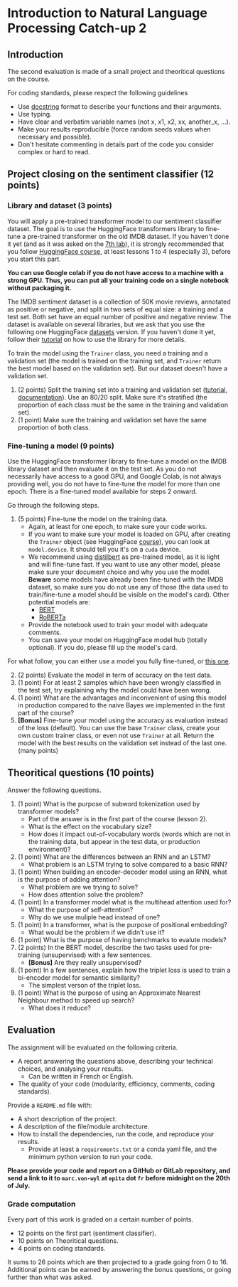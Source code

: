 # Introduction to Natural Language Processing Catch-up 2

## Introduction

The second evaluation is made of a small project and theoritical questions on the course.

For coding standards, please respect the following guidelines
* Use [docstring](https://www.programiz.com/python-programming/docstrings) format to describe your functions and their arguments.
* Use typing.
* Have clear and verbatim variable names (not x, x1, x2, xx, another_x, ...).
* Make your results reproducible (force random seeds values when necessary and possible).
* Don't hesitate commenting in details part of the code you consider complex or hard to read.

## Project closing on the sentiment classifier (12 points)

### Library and dataset (3 points)

You will apply a pre-trained transformer model to our sentiment classifier dataset. The goal is to use the HuggingFace transformers library to fine-tune a pre-trained transformer on the old IMDB dataset. If you haven't done it yet (and as it was asked on the [7th lab](https://github.com/mvonwyl/epita/tree/master/NLP/07)), it is strongly recommended that you follow [HuggingFace course](https://huggingface.co/course/chapter1/1), at least lessons 1 to 4 (especially 3), before you start this part.

**You can use Google colab if you do not have access to a machine with a strong GPU. Thus, you can put all your training code on a single notebook without packaging it.**

The IMDB sentiment dataset is a collection of 50K movie reviews, annotated as positive or negative, and split in two sets of equal size: a training and a test set. Both set have an equal number of positive and negative review. The dataset is available on several libraries, but we ask that you use the following one HuggingFace [datasets](https://huggingface.co/datasets/imdb) version. If you haven't done it yet, follow their [tutorial](https://huggingface.co/docs/datasets/load_hub) on how to use the library for more details.

To train the model using the `Trainer` class, you need a training and a validation set (the model is trained on the training set, and `Trainer` return the best model based on the validation set). But our dataset doesn't have a validation set.

1. (2 points) Split the training set into a training and validation set ([tutorial](https://huggingface.co/course/chapter5/3?fw=pt#creating-a-validation-set), [documentation](https://huggingface.co/docs/datasets/v2.3.2/en/package_reference/main_classes#datasets.Dataset.train_test_split)). Use an 80/20 split. Make sure it's stratified (the proportion of each class must be the same in the training and validation set).
2. (1 point) Make sure the training and validation set have the same proportion of both class.

### Fine-tuning a model (9 points)

Use the HuggingFace transformer library to fine-tune a model on the IMDB library dataset and then evaluate it on the test set. As you do not necessarily have access to a good GPU, and Google Colab, is not always providing well, you do not have to fine-tune the model for more than one epoch. There is a fine-tuned model available for steps 2 onward.

Go through the following steps.

1. (5 points) Fine-tune the model on the training data.
   * Again, at least for one epoch, to make sure your code works.
   * If you want to make sure your model is loaded on GPU, after creating the `Trainer` object (see HuggingFace [course](https://huggingface.co/course/chapter3/3?fw=pt)), you can look at `model.device`. It should tell you it's on a `cuda` device.
   * We recommend using [distilbert](https://huggingface.co/distilbert-base-uncased) as pre-trained model, as it is light and will fine-tune fast. If you want to use any other model, please make sure your document choice and why you use the model. **Beware** some models have already been fine-tuned with the IMDB dataset, so make sure you do not use any of those (the data used to train/fine-tune a model should be visible on the model's card). Other potential models are:
      * [BERT](https://huggingface.co/bert-base-uncased)
      * [RoBERTa](https://huggingface.co/roberta-base)
   * Provide the notebook used to train your model with adequate comments.
   * You can save your model on HuggingFace model hub (totally optional). If you do, please fill up the model's card.
   
For what follow, you can either use a model you fully fine-tuned, or [this one](https://huggingface.co/mvonwyl/distilbert-base-uncased-imdb).

2. (2 points) Evaluate the model in term of accuracy on the test data.
3. (1 point) For at least 2 samples which have been wrongly classified in the test set, try explaining why the model could have been wrong.
4.  (1 point) What are the advantages and inconvenient of using this model in production compared to the naive Bayes we implemented in the first part of the course?
5. **\[Bonus\]** Fine-tune your model using the accuracy as evaluation instead of the loss (default). You can use the base `Trainer` class, create your own custom trainer class, or even not use `Trainer` at all. Return the model with the best results on the validation set instead of the last one. (many points)

## Theoritical questions (10 points)

Answer the following questions.
1. (1 point) What is the purpose of subword tokenization used by transformer models?
   * Part of the answer is in the first part of the course (lesson 2).
   * What is the effect on the vocabulary size?
   * How does it impact out-of-vocabulary words (words which are not in the training data, but appear in the test data, or production environment)?
2. (1 point) What are the differences between an RNN and an LSTM?
   * What problem is an LSTM trying to solve compared to a basic RNN?
3. (1 point) When building an encoder-decoder model using an RNN, what is the purpose of adding attention?
   * What problem are we trying to solve?
   * How does attention solve the problem?
4. (1 point) In a transformer model what is the multihead attention used for?
   * What the purpose of self-attention?
   * Why do we use muliple head instead of one?
5. (1 point) In a transformer, what is the purpose of positional embedding?
   * What would be the problem if we didn't use it?
6. (1 point) What is the purpose of having benchmarks to evalute models?
7. (2 points) In the BERT model, describe the two tasks used for pre-training (unsupervised) with a few sentences.
   * **\[Bonus\]** Are they really unsupervised?
8. (1 point) In a few sentences, explain how the triplet loss is used to train a bi-encoder model for semantic similarity?
   * The simplest verson of the triplet loss.
9. (1 point) What is the purpose of using an Approximate Nearest Neighbour method to speed up search?
   * What does it reduce?


## Evaluation

The assignment will be evaluated on the following criteria.

* A report answering the questions above, describing your technical choices, and analysing your results.
   * Can be written in French or English.
* The quality of your code (modularity, efficiency, comments, coding standards).

Provide a `README.md` file with:
* A short description of the project.
* A description of the file/module architecture.
* How to install the dependencies, run the code, and reproduce your results.
  * Provide at least a `requirements.txt` or a conda yaml file, and the minimum python version to run your code.

**Please provide your code and report on a GitHub or GitLab repository, and send a link to it to `marc.von-wyl` at `epita` dot `fr` before midnight on the 20th of July.**

### Grade computation

Every part of this work is graded on a certain number of points.
* 12 points on the first part (sentiment classifier).
* 10 points on Theoritical questions.
* 4 points on coding standards.

It sums to 26 points which are then projected to a grade going from 0 to 16. Additional points can be earned by answering the bonus questions, or going further than what was asked.
